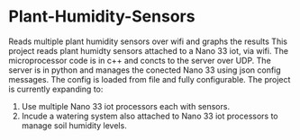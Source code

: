 # Plant-Humidity-Sensors
Reads multiple plant humidity sensors over wifi and graphs the results
This project reads plant humidty sensors attached to a Nano 33 iot, via wifi.
The microprocessor code is in c++ and concts to the server over UDP.
The server is in python and manages the conected Nano 33 using json config messages. The config is loaded from file and fully configurable.
The project is currently expanding to:
1)  Use multiple Nano 33 iot processors each with sensors.
2) Incude a watering system also attached to Nano 33 iot processors to manage soil humidity levels.
